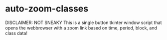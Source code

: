 # auto-zoom-classes
DISCLAIMER: NOT SNEAKY
This is a single button tkinter window script that opens the webbrowser with a zoom link based on time, period, block, and class data!
